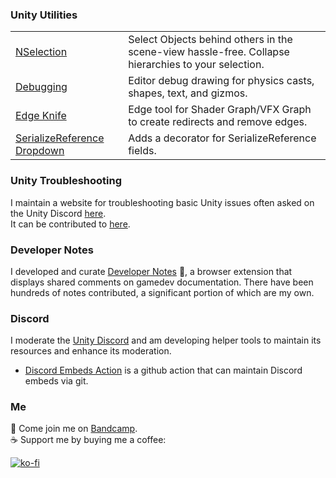### Unity Utilities
|                 |             |
|-----------------|-------------|
| [NSelection](https://github.com/vertxxyz/NSelection) | Select Objects behind others in the scene-view hassle-free. Collapse hierarchies to your selection. |
| [Debugging](https://github.com/vertxxyz/Vertx.Debugging) | Editor debug drawing for physics casts, shapes, text, and gizmos. |
| [Edge Knife](https://github.com/vertxxyz/Vertx.EdgeKnife) | Edge tool for Shader Graph/VFX Graph to create redirects and remove edges. |
| [SerializeReference Dropdown](https://github.com/vertxxyz/Vertx.SerializeReferenceDropdown) | Adds a decorator for SerializeReference fields. |

### Unity Troubleshooting
I maintain a website for troubleshooting basic Unity issues often asked on the Unity Discord [here](https://unity.huh.how).  
It can be contributed to [here](https://github.com/vertxxyz/help.vertx.xyz).  

### Developer Notes
I developed and curate [Developer Notes](https://github.com/Developer-Notes-Extension) 💬, a browser extension that displays shared comments on gamedev documentation. There have been hundreds of notes contributed, a significant portion of which are my own.

### Discord
I moderate the [Unity Discord](https://discord.gg/unity) and am developing helper tools to maintain its resources and enhance its moderation.  
- [Discord Embeds Action](https://github.com/vertxxyz/discord-embeds-action) is a github action that can maintain Discord embeds via git.

### Me
🎵 Come join me on [Bandcamp](https://bandcamp.com/vertx).  
☕ Support me by buying me a coffee:  

[![ko-fi](https://ko-fi.com/img/githubbutton_sm.svg)](https://ko-fi.com/Z8Z42ZYHB)

